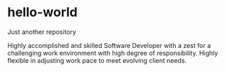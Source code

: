 # hello-world
Just another repository

Highly accomplished and skilled Software Developer with a zest for a challenging work environment with high degree of responsibility. 
Highly flexible in adjusting work pace to meet evolving client needs.
